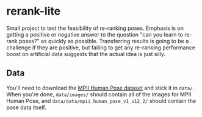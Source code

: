 # rerank-lite

Small project to test the feasibility of re-ranking poses. Emphasis is on
getting a positive or negative answer to the question "can you learn to re-rank
poses?" as quickly as possible. Transferring results is going to be a challenge
if they are positive, but failing to get any re-ranking performance boost on
artificial data suggests that the actual idea is just silly.

## Data

You'll need to download the [MPII Human Pose dataset]() and stick it in `data/`.
When you're done, `data/images/` should contain all of the images for MPII Human
Pose, and `data/data/mpii_human_pose_v1_u12_2/` should contain the pose data
itself.
